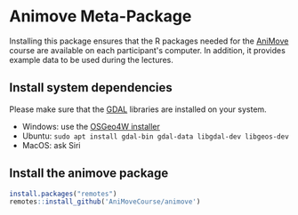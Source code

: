 # Animove Meta-Package

Installing this package ensures that the R packages needed for the [AniMove](https://www.animove.org) course are available on each participant's computer.
In addition, it provides example data to be used during the lectures.

## Install system dependencies
Please make sure that the [GDAL](https://www.gdal.org/) libraries are installed on your system.

 * Windows: use the [OSGeo4W installer](https://trac.osgeo.org/osgeo4w/) 
 * Ubuntu: `sudo apt install gdal-bin gdal-data libgdal-dev libgeos-dev` 
 * MacOS: ask Siri


## Install the animove package
```r
install.packages("remotes")
remotes::install_github('AniMoveCourse/animove')

```



